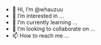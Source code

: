 - 👋 Hi, I’m @whauzuu
- 👀 I’m interested in ...
- 🌱 I’m currently learning ...
- 💞️ I’m looking to collaborate on ...
- 📫 How to reach me ...

<!---
whauzuu/whauzuu is a ✨ special ✨ repository because its `README.md` (this file) appears on your GitHub profile.
You can click the Preview link to take a look at your changes.
--->
